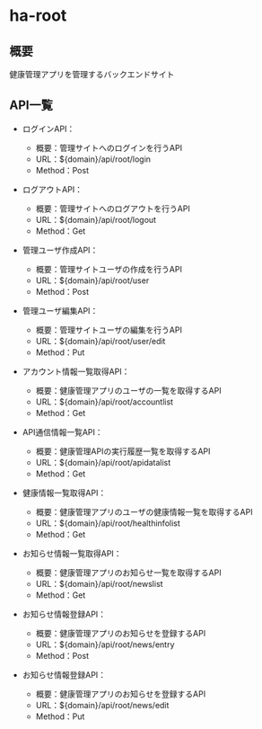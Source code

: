 # ha-root

## 概要
健康管理アプリを管理するバックエンドサイト

## API一覧
- ログインAPI：
    - 概要：管理サイトへのログインを行うAPI
    - URL：${domain}/api/root/login
    - Method：Post

- ログアウトAPI：
    - 概要：管理サイトへのログアウトを行うAPI
    - URL：${domain}/api/root/logout
    - Method：Get

- 管理ユーザ作成API：
    - 概要：管理サイトユーザの作成を行うAPI
    - URL：${domain}/api/root/user
    - Method：Post

- 管理ユーザ編集API：
    - 概要：管理サイトユーザの編集を行うAPI
    - URL：${domain}/api/root/user/edit
    - Method：Put

- アカウント情報一覧取得API：
    - 概要：健康管理アプリのユーザの一覧を取得するAPI
    - URL：${domain}/api/root/accountlist
    - Method：Get

- API通信情報一覧API：
    - 概要：健康管理APIの実行履歴一覧を取得するAPI
    - URL：${domain}/api/root/apidatalist
    - Method：Get

- 健康情報一覧取得API：
    - 概要：健康管理アプリのユーザの健康情報一覧を取得するAPI
    - URL：${domain}/api/root/healthinfolist
    - Method：Get

- お知らせ情報一覧取得API：
    - 概要：健康管理アプリのお知らせ一覧を取得するAPI
    - URL：${domain}/api/root/newslist
    - Method：Get

- お知らせ情報登録API：
    - 概要：健康管理アプリのお知らせを登録するAPI
    - URL：${domain}/api/root/news/entry
    - Method：Post

- お知らせ情報登録API：
    - 概要：健康管理アプリのお知らせを登録するAPI
    - URL：${domain}/api/root/news/edit
    - Method：Put

